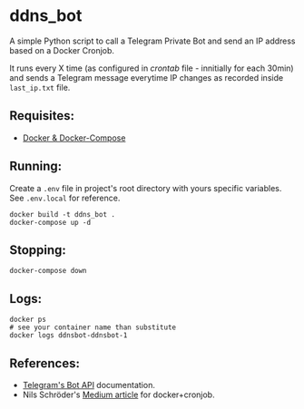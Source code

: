 # ddns_bot

A simple Python script to call a Telegram Private Bot and send an IP address based on a Docker Cronjob.

It runs every X time (as configured in _crontab_ file - innitially for each 30min) and sends a Telegram message everytime IP changes as recorded inside `last_ip.txt` file.



## Requisites:

- [Docker & Docker-Compose](https://docs.docker.com/compose/install/)



## Running:

Create a `.env` file in project's root directory with yours specific variables.
See `.env.local` for reference.


```shell
docker build -t ddns_bot .
docker-compose up -d
```

## Stopping:

```shell
docker-compose down
```

## Logs:

```shell
docker ps
# see your container name than substitute
docker logs ddnsbot-ddnsbot-1
```

## References:

- [Telegram's Bot API](https://core.telegram.org/bots/api) documentation.
- Nils Schröder's [Medium article](https://nschdr.medium.com/running-scheduled-python-tasks-in-a-docker-container-bf9ea2e8a66c) for docker+cronjob.
